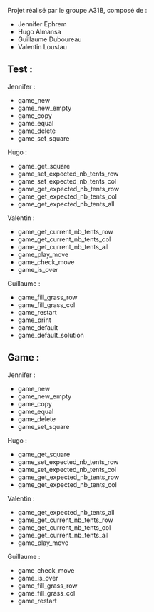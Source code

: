 Projet réalisé par le groupe A31B, composé de :

- Jennifer Ephrem
- Hugo Almansa
- Guillaume Duboureau
- Valentin Loustau

## Test :

Jennifer :

- game_new
- game_new_empty
- game_copy
- game_equal
- game_delete
- game_set_square

Hugo :

- game_get_square
- game_set_expected_nb_tents_row
- game_set_expected_nb_tents_col
- game_get_expected_nb_tents_row
- game_get_expected_nb_tents_col
- game_get_expected_nb_tents_all

Valentin :

- game_get_current_nb_tents_row
- game_get_current_nb_tents_col
- game_get_current_nb_tents_all
- game_play_move
- game_check_move
- game_is_over

Guillaume :

- game_fill_grass_row
- game_fill_grass_col
- game_restart
- game_print
- game_default
- game_default_solution

## Game :

Jennifer :

- game_new
- game_new_empty
- game_copy
- game_equal
- game_delete
- game_set_square

Hugo :

- game_get_square
- game_set_expected_nb_tents_row
- game_set_expected_nb_tents_col
- game_get_expected_nb_tents_row
- game_get_expected_nb_tents_col

Valentin :

- game_get_expected_nb_tents_all
- game_get_current_nb_tents_row
- game_get_current_nb_tents_col
- game_get_current_nb_tents_all
- game_play_move

Guillaume :

- game_check_move
- game_is_over
- game_fill_grass_row
- game_fill_grass_col
- game_restart